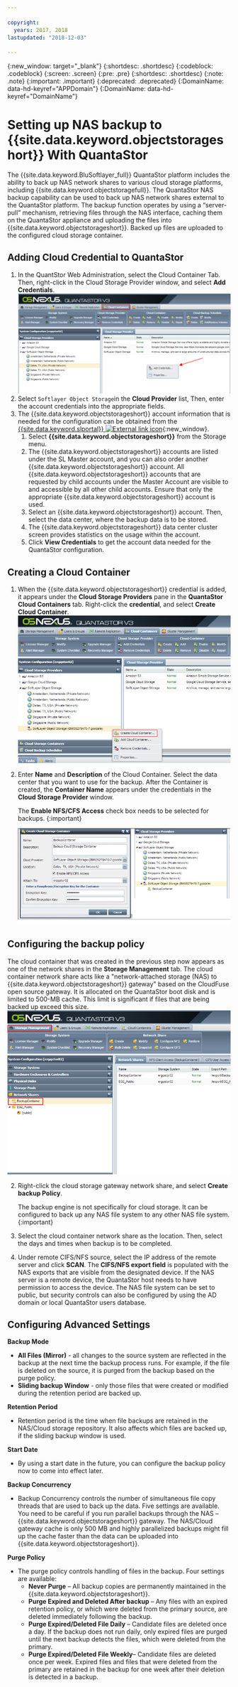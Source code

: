 ```yaml
---

copyright:
  years: 2017, 2018
lastupdated: "2018-12-03"

---
```

{:new_window: target="_blank"}
{:shortdesc: .shortdesc}
{:codeblock: .codeblock}
{:screen: .screen}
{:pre: .pre}
{:shortdesc: .shortdesc}
{:note: .note}
{:important: .important}
{:deprecated: .deprecated}
{:DomainName: data-hd-keyref="APPDomain"}
{:DomainName: data-hd-keyref="DomainName"}


# Setting up NAS backup to {{site.data.keyword.objectstorageshort}} With QuantaStor

The {{site.data.keyword.BluSoftlayer_full}} QuantaStor platform includes the ability to back up NAS network shares to various cloud storage platforms, including {{site.data.keyword.objectstoragefull}}. The QuantaStor NAS backup capability can be used to back up NAS network shares external to the QuantaStor platform. The backup function operates by using a “server-pull” mechanism, retrieving files through the NAS interface, caching them on the QuantaStor appliance and uploading the files into {{site.data.keyword.objectstorageshort}}. Backed up files are uploaded to the configured cloud storage container.


## Adding Cloud Credential to QuantaStor

1. In the QuantStor Web Administration, select the Cloud Container Tab. Then, right-click in the Cloud Storage Provider window, and select **Add Credentials**.<br/>![Add Credentials](/images/add_credentials.png)
2. Select `Softlayer Object Storage`in the **Cloud Provider** list, Then, enter the account credentials into the appropriate fields.
3. The {{site.data.keyword.objectstorageshort}} account information that is needed for the configuration can be obtained from the [{{site.data.keyword.slportal}} ![External link icon](../../icons/launch-glyph.svg "External link icon")](https://control.softlayer.com/){:new_window}.
    1. Select **{{site.data.keyword.objectstorageshort}}** from the Storage menu.
    2. The {{site.data.keyword.objectstorageshort}} accounts are listed under the SL Master account, and you can also order another {{site.data.keyword.objectstorageshort}} account. All {{site.data.keyword.objectstorageshort}} accounts that are requested by child accounts under the Master Account are visible to and accessible by all other child accounts. Ensure that only the appropriate {{site.data.keyword.objectstorageshort}} account is used.
    3. Select an {{site.data.keyword.objectstorageshort}} account. Then, select the data center, where the backup data is to be stored.
    4. The {{site.data.keyword.objectstorageshort}} data center cluster screen provides statistics on the usage within the account.
    5. Click **View Credentials** to get the account data needed for the QuantaStor configuration.

## Creating a Cloud Container

1. When the {{site.data.keyword.objectstorageshort}} credential is added, it appears under the **Cloud Storage Providers** pane in the **QuantaStor Cloud Containers** tab. Right-click the **credential**, and select **Create Cloud Container**.<br/>![Cloud Container](/images/cloud_container.png)
2. Enter **Name** and **Description** of the Cloud Container. Select the data center that you want to use for the backup. After the Container is created, the **Container Name** appears under the credentials in the **Cloud Storage Provider** window.

   The **Enable NFS/CFS Access** check box needs to be selected for backups.
   {:important}

   ![Enabling NFS/CFS Access](/images/NFS_CFS.png)


## Configuring the backup policy

The cloud container that was created in the previous step now appears as one of the network shares in the **Storage Management** tab. The cloud container network share acts like a "network-attached storage (NAS) to {{site.data.keyword.objectstorageshort}} gateway" based on the CloudFuse open source gateway. It is allocated on the QuantaStor boot disk and is limited to 500-MB cache. This limit is significant if files that are being backed up exceed this size.<br/> ![Backup](/images/backup.png)

2. Right-click the cloud storage gateway network share, and select **Create backup Policy**.

   The backup engine is not specifically for cloud storage. It can be configured to back up any NAS file system to any other NAS file system.
   {:important}
3. Select the cloud container network share as the location. Then, select the days and times when backup is to be completed.
4. Under remote CIFS/NFS source, select the IP address of the remote server and click **SCAN**. The **CIFS/NFS export field** is populated with the NAS exports that are visible from the designated device. If the NAS server is a remote device, the QuantaStor host needs to have permission to access the device. The NAS file system can be set to public, but security controls can also be configured by using the AD domain or local QuantaStor users database.

## Configuring Advanced Settings

**Backup Mode**
 - **All Files (Mirror)** - all changes to the source system are reflected in the backup at the next time the backup process runs. For example, if the file is deleted on the source, it is purged from the backup based on the purge policy.
 - **Sliding backup Window** - only those files that were created or modified during the retention period are backed up.

**Retention Period**
 - Retention period is the time when file backups are retained in the NAS/Cloud storage repository. It also affects which files are backed up, if the sliding backup window is used.

**Start Date**
 - By using a start date in the future, you can configure the backup policy now to come into effect later.

**Backup Concurrency**
 - Backup Concurrency controls the number of simultaneous file copy threads that are used to back up the data. Five settings are available. You need to be careful if you run parallel backups through the NAS – {{site.data.keyword.objectstorageshort}} gateway. The NAS/Cloud gateway cache is only 500 MB and highly parallelized backups might fill up the cache faster than the data can be uploaded into {{site.data.keyword.objectstorageshort}}.

**Purge Policy**
 - The purge policy controls handling of files in the backup. Four settings are available:
    - **Never Purge** – All backup copies are permanently maintained in the {{site.data.keyword.objectstorageshort}}.
    - **Purge Expired and Deleted After backup** – Any files with an expired retention policy, or which were deleted from the primary source, are deleted immediately following the backup.
    - **Purge Expired/Deleted File Daily** – Candidate files are deleted once a day. If the backup does not run daily, only expired files are purged until the next backup detects the files, which were deleted from the primary.
    - **Purge Expired/Deleted File Weekly**– Candidate files are deleted once per week. Expired files and files that were deleted from the primary are retained in the backup for one week after their deletion is detected in a backup.
